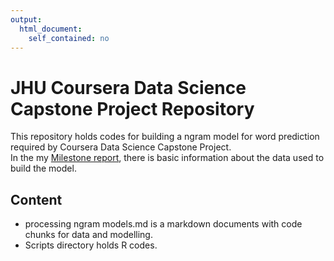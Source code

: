 ```yaml
---
output: 
  html_document: 
    self_contained: no
---
```

# JHU Coursera Data Science Capstone Project Repository  

This repository holds codes for building a ngram model for word prediction required by Coursera Data Science Capstone Project.  
In the my [Milestone report](http://rpubs.com/pablo_rodriguez/MilestoneReport), there is basic information about the data used to build the model.  

## Content  

- processing ngram models.md is a markdown documents with code chunks for data and modelling.  
- Scripts directory holds R codes.  